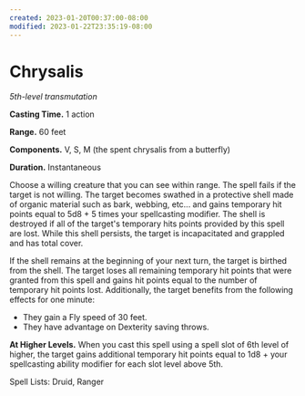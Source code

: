 ```yaml
---
created: 2023-01-20T00:37:00-08:00
modified: 2023-01-22T23:35:19-08:00
---
```


# Chrysalis

*5th-level transmutation*

**Casting Time.** 1 action

**Range.** 60 feet

**Components.** V, S, M (the spent chrysalis from a butterfly)

**Duration.** Instantaneous

Choose a willing creature that you can see within range. The spell fails if the target is not willing. The target becomes swathed in a protective shell made of organic material such as bark, webbing, etc... and gains temporary hit points equal to 5d8 + 5 times your spellcasting modifier. The shell is destroyed if all of the target's temporary hits points provided by this spell are lost. While this shell persists, the target is incapacitated and grappled and has total cover.

If the shell remains at the beginning of your next turn, the target is birthed from the shell. The target loses all remaining temporary hit points that were granted from this spell and gains hit points equal to the number of temporary hit points lost. Additionally, the target benefits from the following effects for one minute:
* They gain a Fly speed of 30 feet.
* They have advantage on Dexterity saving throws.

**At Higher Levels.** When you cast this spell using a spell slot of 6th level of higher, the target gains additional temporary hit points equal to 1d8 + your spellcasting ability modifier for each slot level above 5th.

Spell Lists: Druid, Ranger
